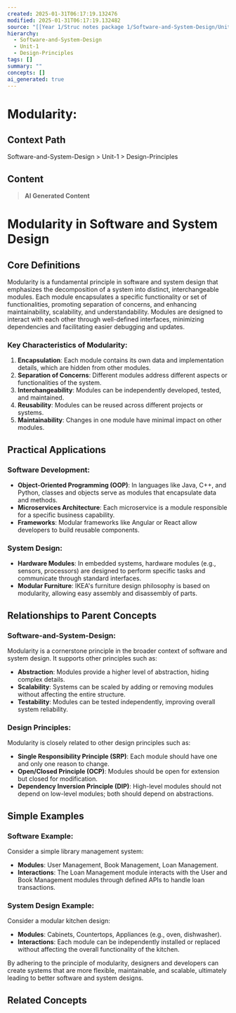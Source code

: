 ```yaml
---
created: 2025-01-31T06:17:19.132476
modified: 2025-01-31T06:17:19.132482
source: "[[Year 1/Struc notes package 1/Software-and-System-Design/Unit-1/Design-Principles/Modularity/Modularity]]"
hierarchy:
  - Software-and-System-Design
  - Unit-1
  - Design-Principles
tags: []
summary: ""
concepts: []
ai_generated: true
---
```


# Modularity:

## Context Path
Software-and-System-Design > Unit-1 > Design-Principles

## Content
> **AI Generated Content**
 # Modularity in Software and System Design

## Core Definitions

Modularity is a fundamental principle in software and system design that emphasizes the decomposition of a system into distinct, interchangeable modules. Each module encapsulates a specific functionality or set of functionalities, promoting separation of concerns, and enhancing maintainability, scalability, and understandability. Modules are designed to interact with each other through well-defined interfaces, minimizing dependencies and facilitating easier debugging and updates.

### Key Characteristics of Modularity:
1. **Encapsulation**: Each module contains its own data and implementation details, which are hidden from other modules.
2. **Separation of Concerns**: Different modules address different aspects or functionalities of the system.
3. **Interchangeability**: Modules can be independently developed, tested, and maintained.
4. **Reusability**: Modules can be reused across different projects or systems.
5. **Maintainability**: Changes in one module have minimal impact on other modules.

## Practical Applications

### Software Development:
- **Object-Oriented Programming (OOP)**: In languages like Java, C++, and Python, classes and objects serve as modules that encapsulate data and methods.
- **Microservices Architecture**: Each microservice is a module responsible for a specific business capability.
- **Frameworks**: Modular frameworks like Angular or React allow developers to build reusable components.

### System Design:
- **Hardware Modules**: In embedded systems, hardware modules (e.g., sensors, processors) are designed to perform specific tasks and communicate through standard interfaces.
- **Modular Furniture**: IKEA's furniture design philosophy is based on modularity, allowing easy assembly and disassembly of parts.

## Relationships to Parent Concepts

### Software-and-System-Design:
Modularity is a cornerstone principle in the broader context of software and system design. It supports other principles such as:
- **Abstraction**: Modules provide a higher level of abstraction, hiding complex details.
- **Scalability**: Systems can be scaled by adding or removing modules without affecting the entire structure.
- **Testability**: Modules can be tested independently, improving overall system reliability.

### Design Principles:
Modularity is closely related to other design principles such as:
- **Single Responsibility Principle (SRP)**: Each module should have one and only one reason to change.
- **Open/Closed Principle (OCP)**: Modules should be open for extension but closed for modification.
- **Dependency Inversion Principle (DIP)**: High-level modules should not depend on low-level modules; both should depend on abstractions.

## Simple Examples

### Software Example:
Consider a simple library management system:
- **Modules**: User Management, Book Management, Loan Management.
- **Interactions**: The Loan Management module interacts with the User and Book Management modules through defined APIs to handle loan transactions.

### System Design Example:
Consider a modular kitchen design:
- **Modules**: Cabinets, Countertops, Appliances (e.g., oven, dishwasher).
- **Interactions**: Each module can be independently installed or replaced without affecting the overall functionality of the kitchen.

By adhering to the principle of modularity, designers and developers can create systems that are more flexible, maintainable, and scalable, ultimately leading to better software and system designs.

## Related Concepts
